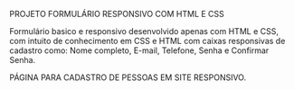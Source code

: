 PROJETO FORMULÁRIO RESPONSIVO COM HTML E CSS

Formulário basico e responsivo desenvolvido apenas com HTML e CSS, com intuito de conhecimento em CSS e HTML com caixas responsivas de cadastro como: Nome completo, E-mail, Telefone, Senha e Confirmar Senha.

PÁGINA PARA CADASTRO DE PESSOAS EM SITE RESPONSIVO.




